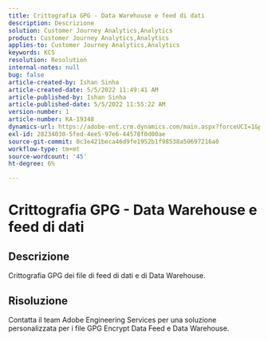 ```yaml
---
title: Crittografia GPG - Data Warehouse e feed di dati
description: Descrizione
solution: Customer Journey Analytics,Analytics
product: Customer Journey Analytics,Analytics
applies-to: Customer Journey Analytics,Analytics
keywords: KCS
resolution: Resolution
internal-notes: null
bug: false
article-created-by: Ishan Sinha
article-created-date: 5/5/2022 11:49:41 AM
article-published-by: Ishan Sinha
article-published-date: 5/5/2022 11:55:22 AM
version-number: 1
article-number: KA-19348
dynamics-url: https://adobe-ent.crm.dynamics.com/main.aspx?forceUCI=1&pagetype=entityrecord&etn=knowledgearticle&id=35e12e71-69cc-ec11-a7b5-6045bd00db25
exl-id: 28234030-5fed-4ee5-97e6-44578f0d00ae
source-git-commit: 0c3e421beca46d9fe1952b1f98538a50697216a0
workflow-type: tm+mt
source-wordcount: '45'
ht-degree: 6%

---
```


# Crittografia GPG - Data Warehouse e feed di dati

## Descrizione

Crittografia GPG dei file di feed di dati e di Data Warehouse.

## Risoluzione


Contatta il team Adobe Engineering Services per una soluzione personalizzata per i file GPG Encrypt Data Feed e Data Warehouse.
